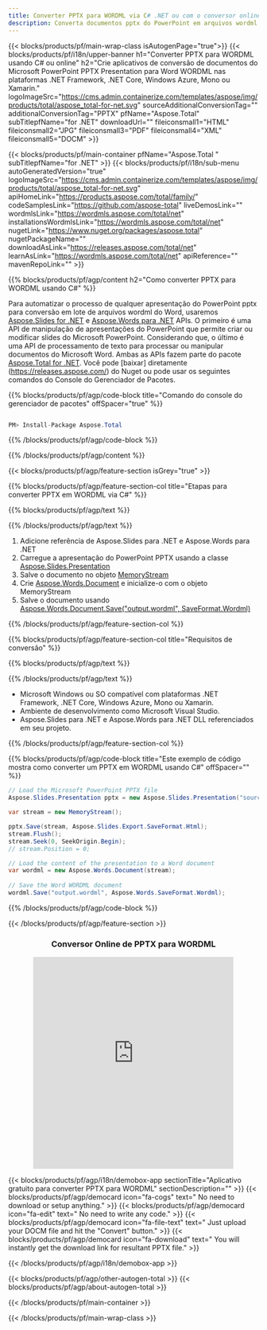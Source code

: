 ```yaml
---
title: Converter PPTX para WORDML via C# .NET ou com o conversor online gratuito
description: Converta documentos pptx do PowerPoint em arquivos wordml do Word com C#. Converta vários arquivos no ASP.NET ou em outros aplicativos .NET.
---
```


{{< blocks/products/pf/main-wrap-class isAutogenPage="true">}}
{{< blocks/products/pf/i18n/upper-banner h1="Converter PPTX para WORDML usando C# ou online" h2="Crie aplicativos de conversão de documentos do Microsoft PowerPoint PPTX Presentation para Word WORDML nas plataformas .NET Framework, .NET Core, Windows Azure, Mono ou Xamarin." logoImageSrc="https://cms.admin.containerize.com/templates/aspose/img/products/total/aspose_total-for-net.svg" sourceAdditionalConversionTag="" additionalConversionTag="PPTX" pfName="Aspose.Total" subTitlepfName="for .NET" downloadUrl="" fileiconsmall1="HTML" fileiconsmall2="JPG" fileiconsmall3="PDF" fileiconsmall4="XML" fileiconsmall5="DOCM" >}}

{{< blocks/products/pf/main-container pfName="Aspose.Total " subTitlepfName="for .NET" >}}
{{< blocks/products/pf/i18n/sub-menu autoGeneratedVersion="true" logoImageSrc="https://cms.admin.containerize.com/templates/aspose/img/products/total/aspose_total-for-net.svg" apiHomeLink="https://products.aspose.com/total/family/" codeSamplesLink="https://github.com/aspose-total" liveDemosLink="" wordmlsLink="https://wordmls.aspose.com/total/net" installationsWordmlsLink="https://wordmls.aspose.com/total/net" nugetLink="https://www.nuget.org/packages/aspose.total" nugetPackageName="" downloadAsLink="https://releases.aspose.com/total/net" learnAsLink="https://wordmls.aspose.com/total/net" apiReference="" mavenRepoLink="" >}}

{{% blocks/products/pf/agp/content h2="Como converter PPTX para WORDML usando C#" %}}

Para automatizar o processo de qualquer apresentação do PowerPoint pptx para conversão em lote de arquivos wordml do Word, usaremos [Aspose.Slides for .NET](https://products.aspose.com/slides/net) e [Aspose.Words para .NET](https://products.aspose.com/words/net) APIs. O primeiro é uma API de manipulação de apresentações do PowerPoint que permite criar ou modificar slides do Microsoft PowerPoint. Considerando que, o último é uma API de processamento de texto para processar ou manipular documentos do Microsoft Word. Ambas as APIs fazem parte do pacote [Aspose.Total for .NET](https://products.aspose.com/total/net). Você pode [baixar] diretamente (https://releases.aspose.com/) do Nuget ou pode usar os seguintes comandos do Console do Gerenciador de Pacotes.

{{% blocks/products/pf/agp/code-block title="Comando do console do gerenciador de pacotes" offSpacer="true" %}}

```cs

PM> Install-Package Aspose.Total

```

{{% /blocks/products/pf/agp/code-block %}}

{{% /blocks/products/pf/agp/content %}}

{{< blocks/products/pf/agp/feature-section isGrey="true" >}}

{{% blocks/products/pf/agp/feature-section-col title="Etapas para converter PPTX em WORDML via C#" %}}

{{% blocks/products/pf/agp/text %}}

{{% /blocks/products/pf/agp/text %}}

1. Adicione referência de Aspose.Slides para .NET e Aspose.Words para .NET
1. Carregue a apresentação do PowerPoint PPTX usando a classe [Aspose.Slides.Presentation](https://apireference.aspose.com/slides/net/aspose.slides/presentation)
1. Salve o documento no objeto [MemoryStream](https://wordmls.microsoft.com/en-us/dotnet/api/system.io.memorystream?view=net-5.0)
1. Crie [Aspose.Words.Document](https://apireference.aspose.com/words/net/aspose.words/document) e inicialize-o com o objeto MemoryStream
1. Salve o documento usando [Aspose.Words.Document.Save("output.wordml", SaveFormat.Wordml)](https://apireference.aspose.com/words/net/aspose.words.document/save/methods/3)

{{% /blocks/products/pf/agp/feature-section-col %}}

{{% blocks/products/pf/agp/feature-section-col title="Requisitos de conversão" %}}

{{% blocks/products/pf/agp/text %}}

{{% /blocks/products/pf/agp/text %}}

- Microsoft Windows ou SO compatível com plataformas .NET Framework, .NET Core, Windows Azure, Mono ou Xamarin.
- Ambiente de desenvolvimento como Microsoft Visual Studio.
- Aspose.Slides para .NET e Aspose.Words para .NET DLL referenciados em seu projeto.

{{% /blocks/products/pf/agp/feature-section-col %}}

{{% blocks/products/pf/agp/code-block title="Este exemplo de código mostra como converter um PPTX em WORDML usando C#" offSpacer="" %}}

```cs
// Load the Microsoft PowerPoint PPTX file
Aspose.Slides.Presentation pptx = new Aspose.Slides.Presentation("source.pptx");

var stream = new MemoryStream();

pptx.Save(stream, Aspose.Slides.Export.SaveFormat.Html);
stream.Flush();
stream.Seek(0, SeekOrigin.Begin);
// stream.Position = 0;

// Load the content of the presentation to a Word document
var wordml = new Aspose.Words.Document(stream);
      
// Save the Word WORDML document
wordml.Save("output.wordml", Aspose.Words.SaveFormat.Wordml);

```

{{% /blocks/products/pf/agp/code-block %}}

{{< /blocks/products/pf/agp/feature-section >}}

<div class="container-fluid agp-content bg-white aboutfile box-1 vh100 section nopbtm">
<div class=container>
<div class=row>
<div class="demobox tc col-md-12 padding-0" align="center">

<h3>Conversor Online de PPTX para WORDML</h3>

<iframe style="border: none; height: 426px;" scrolling="no" src="https://total-conversion-app-65z5r2lp.qa.k8s.dynabic.com/?to=wordml&from=pptx" id="child-iframe" width="80%"></iframe>

</div></div>
</div></div>


<!-- aboutfile Starts -->

{{< blocks/products/pf/agp/i18n/demobox-app sectionTitle="Aplicativo gratuito para converter PPTX para WORDML" sectionDescription="" >}}
        {{< blocks/products/pf/agp/democard icon="fa-cogs" text=" No need to download or setup anything." >}}
        {{< blocks/products/pf/agp/democard icon="fa-edit" text=" No need to write any code." >}}
        {{< blocks/products/pf/agp/democard icon="fa-file-text" text=" Just upload your DOCM file and hit the \"Convert\" button." >}}
        {{< blocks/products/pf/agp/democard icon="fa-download" text=" You will instantly get the download link for resultant PPTX file." >}}

{{< /blocks/products/pf/agp/i18n/demobox-app >}}

<!-- aboutfile Ends -->

{{< blocks/products/pf/agp/other-autogen-total >}}
{{< blocks/products/pf/agp/about-autogen-total >}}

{{< /blocks/products/pf/main-container >}}
    
{{< /blocks/products/pf/main-wrap-class >}}